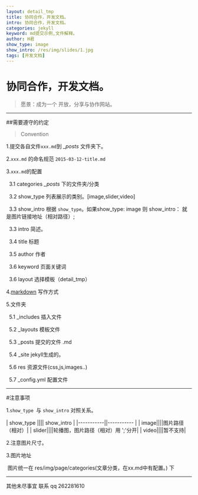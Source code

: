 ```yaml
---
layout: detail_tmp
title: 协同合作，开发文档。
intro: 协同合作，开发文档。
categories: jekyll
keyword: md提交示例,文件解释。
author: H君
show_type: image
show_intro: /res/img/slides/1.jpg
tags: [开发文档]
---
```

# 协同合作，开发文档。

>愿景：成为一个 开放，分享与协作网站。 

------


##需要遵守的约定 

>Convention 

1.提交各自文件`xxx.md`到 *_posts* 文件夹下。 

2.`xxx.md` 的命名规范 `2015-03-12-title.md`

3.`xxx.md`的配置 

&nbsp;&nbsp;3.1 categories *_posts* 下的文件夹/分类 

&nbsp;&nbsp;3.2 show_type 列表展示的类别。[image,slider,video]

&nbsp;&nbsp;3.3 show_intro 根据 `show_type`。如果show_type: image 则 show_intro： 就是图片链接地址（相对路径）;

&nbsp;&nbsp;3.3 intro 简述。

&nbsp;&nbsp;3.4 title 标题
 
&nbsp;&nbsp;3.5 author 作者
 
&nbsp;&nbsp;3.6 keyword 页面关键词
 
&nbsp;&nbsp;3.6 layout 选择模板（detail_tmp）

4.[markdown](http://lixiaoshenxian.com/markdown.html) 写作方式 

5.文件夹

&nbsp;&nbsp;5.1 _includes 插入文件 

&nbsp;&nbsp;5.2 _layouts 模板文件

&nbsp;&nbsp;5.3 _posts 提交的文件 .md

&nbsp;&nbsp;5.4 _site jekyll生成的。

&nbsp;&nbsp;5.6 res 资源文件(css,js,images..)

&nbsp;&nbsp;5.7 _config.yml 配置文件


------------------ 
#注意事项 

1.`show_type `与 `show_intro` 对照关系。 


| show_type ||||      show_intro      |
|-----------||----------- |
| image||||图片路径（相对）| 
| slider||||轮播图，图片路径（相对）用 ';'分开|
| video||||暂不支持|

2.注意图片尺寸。 

3.图片地址  

&nbsp;图片统一在 res/img/page/categories(文章分类，在xx.md中有配置。) 下 
 
------

其他未尽事宜 联系 qq 262281610

